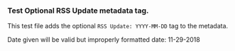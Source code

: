 ### Test Optional RSS Update metadata tag.

This test file adds the optional `RSS Update: YYYY-MM-DD` tag to the metadata.

Date given will be valid but improperly formatted date: 11-29-2018



<!---
Publish: yes
Categories: Planning, Reliability
Topics: Testing, Debugging, Design
Tags: training, webinar,
Level: 2
Prerequisites: defaults
Aggregate: subresource
RSS Update: 11-29-2018
--->
